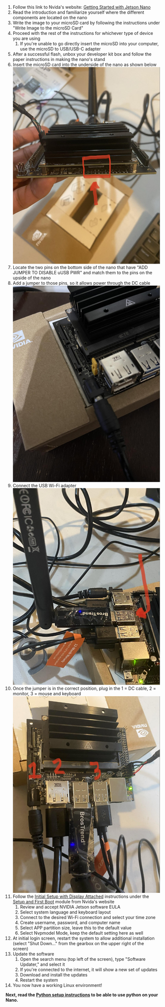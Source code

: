  1. Follow this link to Nvida's website: [Getting Started with Jetson Nano](https://developer.nvidia.com/embedded/learn/get-started-jetson-nano-devkit#intro)
 2. Read the introduction and familiarize yourself where the different components are located on the nano
 3. Write the image to your microSD card by following the instructions under "Write Image to the microSD Card"
 4. Proceed with the rest of the instructions for whichever type of device you are using
	 1. If you're unable to go directly insert the microSD into your computer, use the microSD to USB/USB-C adapter
 5. After a successful flash, unbox your developer kit box and follow the paper instructions in making the nano's stand
 6. Insert the microSD card into the underside of the nano as shown below <img alt='microSD'  src='./images/microSDLoc.jpg'></img>
 7. Locate the two pins on the bottom side of the nano that have "ADD JUMPER TO DISABLE uUSB PWR" and match them to the pins on the upside of the nano
 8. Add a jumper to those pins, so it allows power through the DC cable <img alt='Jumper'  src='./images/DCJumper.jpg'></img>
 9. Connect the USB Wi-Fi adapter <img alt='WIFI'  src='./images/WIFI.jpg'></img>
 10. Once the jumper is in the correct position, plug in the 1 = DC cable, 2 = monitor, 3 = mouse and keyboard <img alt='hardware'  src='./images/externalParts.jpg'></img>
 11. Follow the [Initial Setup with Display Attached](https://developer.nvidia.com/embedded/learn/get-started-jetson-nano-devkit#setup-display) instructions under the [Setup and First Boot](https://developer.nvidia.com/embedded/learn/get-started-jetson-nano-devkit#setup) module from Nvida's website
	 1. Review and accept NVIDIA Jetson software EULA
	 2. Select system language and keyboard layout
	 3. Connect to the desired Wi-Fi connection and select your time zone
	 4. Create username, password, and computer name
	 5. Select APP partition size, leave this to the default value
	 6. Select Nvpmodel Mode, keep the default setting here as well
12. At initial login screen, restart the system to allow additional installation (select "Shut Down..." from the gearbox on the upper right of the screen)
13. Update the software
	1. Open the search menu (top left of the screen), type "Software Updater," and select it
	2. If you're connected to the internet, it will show a new set of updates
	3. Download and install the updates
	4. Restart the system
14. You now have a working Linux environment!

**Next, read the [Python setup instructions](https://github.com/ddiLab/SageEdu/blob/main/setup/general/pythonSetup.md) to be able to use python on your Nano.**
